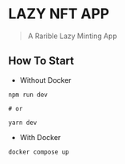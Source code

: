 # LAZY NFT APP
> A Rarible Lazy Minting App

## How To Start
- Without Docker
```
npm run dev

# or

yarn dev
```

- With Docker
```
docker compose up
```